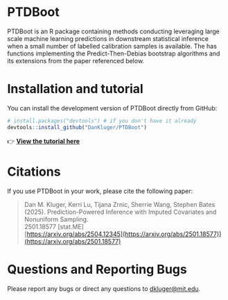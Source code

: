 # PTDBoot

PTDBoot is an R package containing methods conducting leveraging large scale machine learning predictions in downstream statistical inference when a small number of labelled calibration samples is available. The has functions implementing the Predict-Then-Debias bootstrap algorithms and its extensions from the paper referenced below. 

# Installation and tutorial

You can install the development version of PTDBoot directly from GitHub: 

```r
# install.packages("devtools") # if you don't have it already
devtools::install_github("DanKluger/PTDBoot")
```

👉 [**View the tutorial here**](https://dankluger.github.io/PTDBootTutorial/Tutorial.html)

# Citations

If you use PTDBoot in your work, please cite the following paper:

> Dan M. Kluger, Kerri Lu, Tijana Zrnic, Sherrie Wang, Stephen Bates (2025). Prediction-Powered Inference with Imputed Covariates and Nonuniform Sampling.  
> 2501.18577 [stat.ME]  
> [https://arxiv.org/abs/2504.12345](https://arxiv.org/abs/2501.18577)](https://arxiv.org/abs/2501.18577)

# Questions and Reporting Bugs

Please report any bugs or direct any questions to dkluger@mit.edu.

